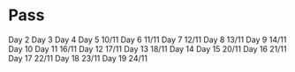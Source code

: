 # Pass
Day 2
Day 3
Day 4
Day 5 10/11
Day 6 11/11
Day 7 12/11
Day 8 13/11
Day 9 14/11
Day 10
Day 11 16/11
Day 12 17/11
Day 13 18/11
Day 14
Day 15 20/11
Day 16 21/11
Day 17 22/11
Day 18 23/11
Day 19 24/11
